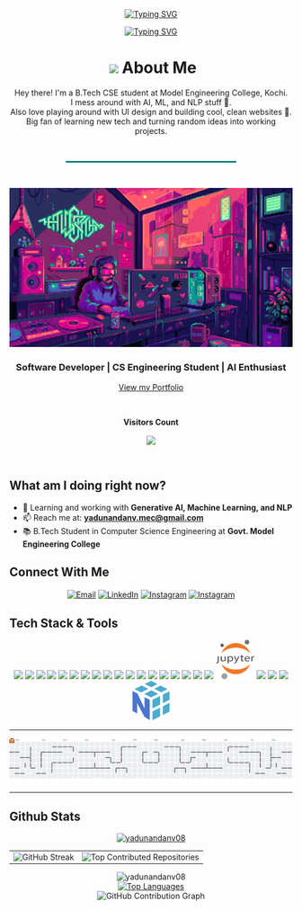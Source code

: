 <br>
<br>
<div align="center">

[![Typing SVG](https://readme-typing-svg.herokuapp.com/?color=00bfbf&size=35&center=true&vCenter=true&width=1000&lines=Hey,+I'm+Yadunandan+V)](https://git.io/typing-svg)

 [![Typing SVG](https://readme-typing-svg.herokuapp.com/?color=bb9af7&size=35&center=true&vCenter=true&width=1000&lines=Welcome+To+My+Hub:%29)](https://git.io/typing-svg)

  <h1 align="center"> &nbsp;<a href="https://avipatilweb.ml/"><img src="https://github.com/KenanGain/KenanGain/blob/main/icons/wave.gif" width="48"></a> About Me</h1>

  <p>
  Hey there! I'm a B.Tech CSE student at Model Engineering College, Kochi.<br>
  I mess around with AI, ML, and NLP stuff 🤖.<br>
  Also love playing around with UI design and building cool, clean websites 🎨.<br>
  Big fan of learning new tech and turning random ideas into working projects.
  </p>

</div>

<br>
<div align="center">
  <hr style="width:60%;border:0.5px solid #00bfbf;">
</div>
<br>

<div align="center">
  
  ![MasterHead](images/title.gif)

  <h3>Software Developer | CS Engineering Student | AI Enthusiast</h3>
  <p><a href="https://yadunandan-v-portfolio.vercel.app" target="_blank">View my Portfolio</a></p>
</div>

<div align="center">
  <br><p align="center"><b>Visitors Count</b></p>  
  <p align="center"><img align="center" src="https://profile-counter.glitch.me/{yadunandanv08}/count.svg" /></p> 
  <br>
</div>

## What am I doing right now?
- 🌱 Learning and working with **Generative AI, Machine Learning, and NLP**
- 📫 Reach me at: **yadunandanv.mec@gmail.com**
- 📚 B.Tech Student in Computer Science Engineering at **Govt. Model Engineering College**

## Connect With Me
<div align="center">
  <p align="center">
    <a href="mailto:yadunandanv.mec@gmail.com" target="blank"><img align="center" src="https://www.svgrepo.com/show/349379/gmail-old.svg" alt="Email" height="70" width="70" /></a>
    <a href="https://www.linkedin.com/in/yadunandan-v-840255259/" target="blank"><img align="center" src="https://raw.githubusercontent.com/rahuldkjain/github-profile-readme-generator/master/src/images/icons/Social/linked-in-alt.svg" alt="LinkedIn" height="70" width="70" /></a>
    <a href="https://www.instagram.com/yadunandan08/?igsh=MWE2cGUyZXAwa3E3ZA%3D%3D#" target="blank"><img align="center" src="https://raw.githubusercontent.com/rahuldkjain/github-profile-readme-generator/master/src/images/icons/Social/instagram.svg" alt="Instagram" height="70" width="70" /></a>
    <a href="http://discordapp.com/users/yadunandan08" target="blank"><img align="center" src="https://raw.githubusercontent.com/rahuldkjain/github-profile-readme-generator/master/src/images/icons/Social/discord.svg" alt="Instagram" height="70" width="70" /></a>
  </p>
</div>

## Tech Stack & Tools

<p align="center">
  <a href="https://www.python.org/" target="_blank"><img src="https://skillicons.dev/icons?i=py" width="70"/></a>
  <a href="https://reactjs.org/" target="_blank"><img src="https://skillicons.dev/icons?i=react" width="70"/></a>
  <a href="https://www.java.com/" target="_blank"><img src="https://skillicons.dev/icons?i=java" width="70"/></a>
  <a href="https://nodejs.org/" target="_blank"><img src="https://skillicons.dev/icons?i=nodejs" width="70"/></a>
  <a href="https://nextjs.org/" target="_blank"><img src="https://skillicons.dev/icons?i=nextjs" width="70"/></a>
  <a href="https://www.mysql.com/" target="_blank"><img src="https://skillicons.dev/icons?i=mysql" width="70"/></a>
  <a href="https://en.wikipedia.org/wiki/C_(programming_language)" target="_blank"><img src="https://skillicons.dev/icons?i=c" width="70"/></a>
  <a href="https://aws.amazon.com/" target="_blank"><img src="https://skillicons.dev/icons?i=aws" width="70"/></a>
  <a href="https://cloud.google.com/" target="_blank"><img src="https://skillicons.dev/icons?i=gcp" width="70"/></a>
  <a href="https://git-scm.com/" target="_blank"><img src="https://skillicons.dev/icons?i=git" width="70"/></a>
  <a href="https://www.w3.org/Style/CSS/" target="_blank"><img src="https://skillicons.dev/icons?i=css" width="70"/></a>
  <a href="https://tailwindcss.com/" target="_blank"><img src="https://skillicons.dev/icons?i=tailwind" width="70"/></a>
  <a href="https://www.docker.com/" target="_blank"><img src="https://skillicons.dev/icons?i=docker" width="70"/></a>
  <a href="https://firebase.google.com/" target="_blank"><img src="https://skillicons.dev/icons?i=firebase" width="70"/></a>
  <a href="https://www.linux.org/" target="_blank"><img src="https://skillicons.dev/icons?i=linux" width="70"/></a>
  <a href="https://www.tensorflow.org/" target="_blank"><img src="https://skillicons.dev/icons?i=tensorflow" width="70"/></a>
  <a href="https://pytorch.org/" target="_blank"><img src="https://skillicons.dev/icons?i=pytorch" width="70"/></a>
  <a href="https://vercel.com/" target="_blank"><img src="https://skillicons.dev/icons?i=vercel" width="70"/></a>
  <a href="https://jupyter.org/" target="_blank"><img src="https://raw.githubusercontent.com/devicons/devicon/master/icons/jupyter/jupyter-original-wordmark.svg" width="70"/></a>
  <a href="https://www.canva.com/" target="_blank"><img src="https://www.vectorlogo.zone/logos/canva/canva-icon.svg" width="70"/></a>
  <a href="https://openai.com/" target="_blank"><img src="https://static.vecteezy.com/system/resources/previews/022/227/364/non_2x/openai-chatgpt-logo-icon-free-png.png" width="70"/></a>
  <a href="https://render.com/" target="_blank"><img src="https://avatars.githubusercontent.com/u/36424661?s=200&v=4" width="70"/></a>
  <a href="https://numpy.org/" target="_blank"><img src="https://raw.githubusercontent.com/devicons/devicon/master/icons/numpy/numpy-original.svg" width="70"/></a>
</p>

<div align="center">
  <hr>
</div>

<div align="center">
  <!-- Pac-Man contribution graph -->
  <picture>
    <source media="(prefers-color-scheme: dark)" srcset="https://raw.githubusercontent.com/Yadunandanv08/Yadunandanv08/output/pacman-contribution-graph-dark.svg">
    <source media="(prefers-color-scheme: light)" srcset="https://raw.githubusercontent.com/Yadunandanv08/Yadunandanv08/output/pacman-contribution-graph.svg">
    <img alt="pacman contribution graph" src="https://raw.githubusercontent.com/Yadunandanv08/Yadunandanv08/output/pacman-contribution-graph.svg">
  </picture>
</div>

<div align="center">
  <hr>
</div>

## Github Stats
<div align="center">
  <p>  
    <a href="https://github.com/ryo-ma/github-profile-trophy">
      <img src="https://github-profile-trophy.vercel.app/?username=yadunandanv08&theme=tokyonight" alt="yadunandanv08" />
    </a>  
  </p>
</div>

<table align="center">
  <tr>
    <td>
      <img src="https://github-readme-streak-stats-h2yg.vercel.app?user=yadunandanv08&theme=tokyonight-duo" alt="GitHub Streak" />
    </td>
    <td>
      <img src="https://github-contributor-stats.vercel.app/api?username=yadunandanv08&theme=tokyonight" alt="Top Contributed Repositories" />
    </td>
  </tr>
</table>

<div align="center">
  <img src="https://github-readme-stats.vercel.app/api?username=yadunandanv08&show_icons=true&locale=en&theme=tokyonight" alt="yadunandanv08" />
</div>

<div align="center">
  <a href="https://git.io/streak-stats"> <img src="https://github-readme-stats.vercel.app/api/top-langs?username=yadunandanv08&show_icons=true&locale=en&layout=compact&theme=tokyonight" alt="Top Languages" />
  </a>
</div>

<div align="center">
  <img src="https://github-readme-activity-graph.vercel.app/graph?username=yadunandanv08&theme=react-dark&hide_border=true&height=600" alt="GitHub Contribution Graph" />
</div>
